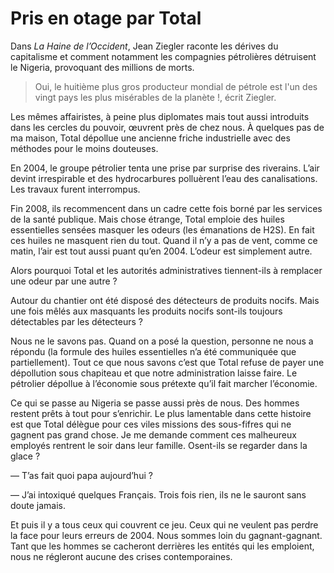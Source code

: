 # Pris en otage par Total

Dans *La Haine de l’Occident*, Jean Ziegler raconte les dérives du capitalisme et comment notamment les compagnies pétrolières détruisent le Nigeria, provoquant des millions de morts.

> Oui, le huitième plus gros producteur mondial de pétrole est l'un des vingt pays les plus misérables de la planète !, écrit Ziegler.

Les mêmes affairistes, à peine plus diplomates mais tout aussi introduits dans les cercles du pouvoir, œuvrent près de chez nous. À quelques pas de ma maison, Total dépollue une ancienne friche industrielle avec des méthodes pour le moins douteuses.

En 2004, le groupe pétrolier tenta une prise par surprise des riverains. L’air devint irrespirable et des hydrocarbures polluèrent l’eau des canalisations. Les travaux furent interrompus.

Fin 2008, ils recommencent dans un cadre cette fois borné par les services de la santé publique. Mais chose étrange, Total emploie des huiles essentielles sensées masquer les odeurs (les émanations de H2S). En fait ces huiles ne masquent rien du tout. Quand il n’y a pas de vent, comme ce matin, l’air est tout aussi puant qu’en 2004. L’odeur est simplement autre.

Alors pourquoi Total et les autorités administratives tiennent-ils à remplacer une odeur par une autre ?

Autour du chantier ont été disposé des détecteurs de produits nocifs. Mais une fois mêlés aux masquants les produits nocifs sont-ils toujours détectables par les détecteurs ?

Nous ne le savons pas. Quand on a posé la question, personne ne nous a répondu (la formule des huiles essentielles n’a été communiquée que partiellement). Tout ce que nous savons c’est que Total refuse de payer une dépollution sous chapiteau et que notre administration laisse faire. Le pétrolier dépollue à l’économie sous prétexte qu’il fait marcher l’économie.

Ce qui se passe au Nigeria se passe aussi près de nous. Des hommes restent prêts à tout pour s’enrichir. Le plus lamentable dans cette histoire est que Total délègue pour ces viles missions des sous-fifres qui ne gagnent pas grand chose. Je me demande comment ces malheureux employés rentrent le soir dans leur famille. Osent-ils se regarder dans la glace ?

— T’as fait quoi papa aujourd’hui ?

— J’ai intoxiqué quelques Français. Trois fois rien, ils ne le sauront sans doute jamais.

Et puis il y a tous ceux qui couvrent ce jeu. Ceux qui ne veulent pas perdre la face pour leurs erreurs de 2004. Nous sommes loin du gagnant-gagnant. Tant que les hommes se cacheront derrières les entités qui les emploient, nous ne régleront aucune des crises contemporaines.